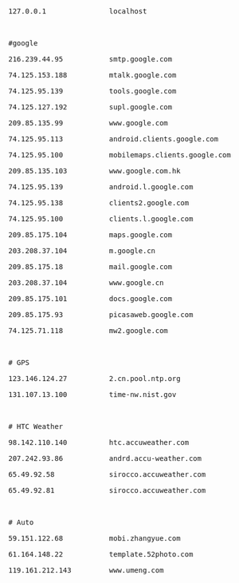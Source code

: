 <div>
<pre>
127.0.0.1				localhost<br>
<br>
#google<br>
216.239.44.95			smtp.google.com<br>
74.125.153.188			mtalk.google.com<br>
74.125.95.139			tools.google.com<br>
74.125.127.192          supl.google.com<br>
209.85.135.99			www.google.com<br>
74.125.95.113			android.clients.google.com<br>
74.125.95.100			mobilemaps.clients.google.com<br>
209.85.135.103			www.google.com.hk<br>
74.125.95.139			android.l.google.com<br>
74.125.95.138			clients2.google.com<br>
74.125.95.100			clients.l.google.com<br>
209.85.175.104			maps.google.com<br>
203.208.37.104			m.google.cn<br>
209.85.175.18           mail.google.com<br>
203.208.37.104			www.google.cn<br>
209.85.175.101			docs.google.com<br>
209.85.175.93			picasaweb.google.com<br>
74.125.71.118			mw2.google.com<br>
<br>
# GPS<br>
123.146.124.27          2.cn.pool.ntp.org<br>
131.107.13.100          time-nw.nist.gov<br>
<br>
# HTC Weather<br>
98.142.110.140			htc.accuweather.com<br>
207.242.93.86           andrd.accu-weather.com<br>
65.49.92.58             sirocco.accuweather.com<br>
65.49.92.81             sirocco.accuweather.com<br>
<br>
# Auto<br>
59.151.122.68			mobi.zhangyue.com<br>
61.164.148.22			template.52photo.com<br>
119.161.212.143			www.umeng.com<br>
<br>
</pre>
</div>